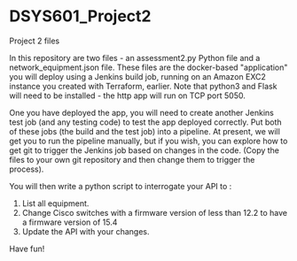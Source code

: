 # DSYS601_Project2
Project 2 files

In this repository are two files - an assessment2.py Python file and a network_equipment.json file.
These files are the docker-based "application" you will deploy using a Jenkins build job, running on an Amazon EXC2 instance you created with Terraform, earlier.
Note that python3 and Flask will need to be installed - the http app will run on TCP port 5050.

One you have deployed the app, you will need to create another Jenkins test job (and any testing code) to test the app deployed correctly.
Put both of these jobs (the build and the test job) into a pipeline.
At present, we will get you to run the pipeline manually, but if you wish, you can explore how to get git to trigger the Jenkins job based on changes in the code.
(Copy the files to your own git repository and then change them to trigger the process).

You will then write a python script to interrogate your API to :
1. List all equipment.
2. Change Cisco switches with a firmware version of less than 12.2 to have a firmware version of 15.4
3. Update the API with your changes.

Have fun!
